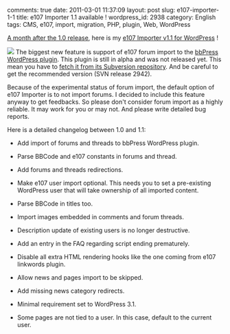 comments: true
date: 2011-03-01 11:37:09
layout: post
slug: e107-importer-1-1
title: e107 Importer 1.1 available !
wordpress_id: 2938
category: English
tags: CMS, e107, import, migration, PHP, plugin, Web, WordPress

[A month after the 1.0 release](http://kevin.deldycke.com/2011/01/e107-importer-wordpress-plugin-v1-0-released/), here is my [e107 Importer v1.1 for WordPress](http://wordpress.org/extend/plugins/e107-importer/) !

[![](http://kevin.deldycke.com/wp-content/uploads/2011/03/e107-importer-option-panel-150x150.png)](http://kevin.deldycke.com/wp-content/uploads/2011/03/e107-importer-option-panel.png) The biggest new feature is support of e107 forum import to the [bbPress WordPress plugin](http://wordpress.org/extend/plugins/bbpress/). This plugin is still in alpha and was not released yet. This mean you have to [fetch it from its Subversion repository](http://trac.bbpress.org/browser/branches/plugin?rev=2942). And be careful to get the recommended version (SVN release 2942).

Because of the experimental status of forum import, the default option of e107 Importer is to not import forums. I decided to include this feature anyway to get feedbacks. So please don't consider forum import as a highly reliable. It may work for you or may not. And please write detailed bug reports.

Here is a detailed changelog between 1.0 and 1.1:




  * Add import of forums and threads to bbPress WordPress plugin.


  * Parse BBCode and e107 constants in forums and thread.


  * Add forums and threads redirections.


  * Make e107 user import optional. This needs you to set a pre-existing WordPress user that will take ownership of all imported content.


  * Parse BBCode in titles too.


  * Import images embedded in comments and forum threads.


  * Description update of existing users is no longer destructive.


  * Add an entry in the FAQ regarding script ending prematurely.


  * Disable all extra HTML rendering hooks like the one coming from e107 linkwords plugin.


  * Allow news and pages import to be skipped.


  * Add missing news category redirects.


  * Minimal requirement set to WordPress 3.1.


  * Some pages are not tied to a user. In this case, default to the current user.


